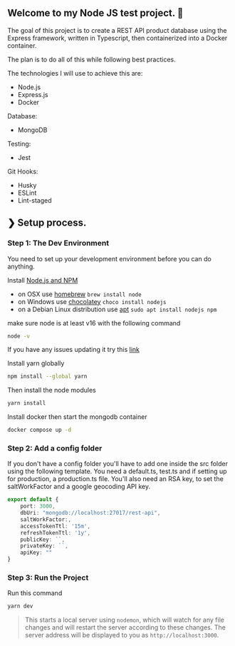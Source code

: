 ## Welcome to my Node JS test project. 👏

The goal of this project is to create a REST API product database using the Express framework, written in Typescript, then containerized into a Docker container.

The plan is to do all of this while following best practices.

The technologies I will use to achieve this are:
- Node.js
- Express.js
- Docker

Database:
- MongoDB

Testing:
- Jest

Git Hooks:
- Husky
- ESLint
- Lint-staged

## ❯ Setup process.

### Step 1: The Dev Environment

You need to set up your development environment before you can do anything.

Install [Node.js and NPM](https://nodejs.org/en/download/)

- on OSX use [homebrew](http://brew.sh) `brew install node`
- on Windows use [chocolatey](https://chocolatey.org/) `choco install nodejs`
- on a Debian Linux distribution use [apt](https://ubuntu.com/server/docs/package-management) `sudo apt install nodejs npm`

make sure node is at least v16 with the following command

```bash
node -v
```

If you have any issues updating it try this [link](https://github.com/nodesource/distributions/issues/1157)

Install yarn globally

```bash
npm install --global yarn
```

Then install the node modules

```bash
yarn install
```

Install docker then start the mongodb container

```bash
docker compose up -d
```

### Step 2: Add a config folder

If you don't have a config folder you'll have to add one inside the src folder using the following template. You need a default.ts, test.ts and if setting up for production, a production.ts file. You'll also need an RSA key, to set the saltWorkFactor and a google geocoding API key.

```ts
export default {
    port: 3000,
    dbUri: "mongodb://localhost:27017/rest-api",
    saltWorkFactor:,
    accessTokenTtl: '15m',
    refreshTokenTtl: '1y',
    publicKey: ``,
    privateKey: ``,
    apiKey: ""
}
```

### Step 3: Run the Project

Run this command

```bash
yarn dev
```

> This starts a local server using `nodemon`, which will watch for any file changes and will restart the server according to these changes.
> The server address will be displayed to you as `http://localhost:3000`.
